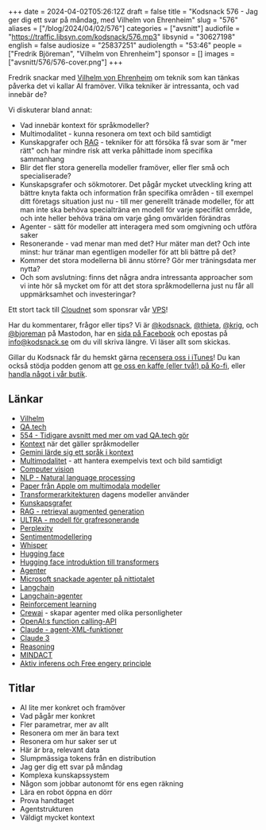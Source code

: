 +++
date = 2024-04-02T05:26:12Z
draft = false
title = "Kodsnack 576 - Jag ger dig ett svar på måndag, med Vilhelm von Ehrenheim"
slug = "576"
aliases = ["/blog/2024/04/02/576"]
categories = ["avsnitt"]
audiofile = "https://traffic.libsyn.com/kodsnack/576.mp3"
libsynid = "30627198"
english = false
audiosize = "25837251"
audiolength = "53:46"
people = ["Fredrik Björeman", "Vilhelm von Ehrenheim"]
sponsor = []
images = ["avsnitt/576/576-cover.png"]
+++

Fredrik snackar med [Vilhelm von Ehrenheim](https://www.linkedin.com/in/vilhelm-von-ehrenheim/) om teknik som kan tänkas påverka det vi kallar AI framöver. Vilka tekniker är intressanta, och vad innebär de?

Vi diskuterar bland annat:
* Vad innebär kontext för språkmodeller?
* Multimodalitet - kunna resonera om text och bild samtidigt
* Kunskapgrafer och [RAG](https://www.pinecone.io/learn/retrieval-augmented-generation/) - tekniker för att försöka få svar som är "mer rätt" och har mindre risk att verka påhittade inom specifika sammanhang
* Blir det fler stora generella modeller framöver, eller fler små och specialiserade?
* Kunskapsgrafer och sökmotorer. Det pågår mycket utveckling kring att bättre knyta fakta och information från specifika områden - till exempel ditt företags situation just nu - till mer generellt tränade modeller, för att man inte ska behöva specialträna en modell för varje specifikt område, och inte heller behöva träna om varje gång omvärlden förändras
* Agenter - sätt för modeller att interagera med som omgivning och utföra saker
* Resonerande - vad menar man med det? Hur mäter man det? Och inte minst: hur tränar man egentligen modeller för att bli bättre på det?
* Kommer det stora modellerna bli ännu större? Gör mer träningsdata mer nytta?
* Och som avslutning: finns det några andra intressanta approacher som vi inte hör så mycket om för att det stora språkmodellerna just nu får all uppmärksamhet och investeringar?

Ett stort tack till [Cloudnet](https://www.cloudnet.se) som sponsrar vår [VPS](https://en.wikipedia.org/wiki/Virtual_private_server)!

Har du kommentarer, frågor eller tips? Vi är [@kodsnack](https://social.podsnack.se/@kodsnack), [@thieta](https://6510.nu/@thieta), [@krig](https://6510.nu/@krig), och [@bjoreman](https://toot.cafe/@bjoreman) på Mastodon, har en [sida på Facebook](https://www.facebook.com/) och epostas på [info@kodsnack.se](mailto:info@kodsnack.se) om du vill skriva längre. Vi läser allt som skickas.

Gillar du Kodsnack får du hemskt gärna [recensera oss i iTunes](https://itunes.apple.com/se/podcast/kodsnack/id561631498?l=en)! Du kan också stödja podden genom att <a href="https://ko-fi.com/kodsnack" rel="payment">ge oss en kaffe (eller två!) på Ko-fi</a>, eller [handla något i vår butik](https://shop.spreadshirt.se/kodsnack/).

## Länkar ##
* [Vilhelm](https://www.linkedin.com/in/vilhelm-von-ehrenheim/)
* [QA.tech](https://qa.tech/)
* [554 - Tidigare avsnitt med mer om vad QA.tech gör](https://kodsnack.se/554/)
* [Kontext](https://medium.com/@crskilpatrick807/context-windows-the-short-term-memory-of-large-language-models-ab878fc6f9b5) när det gäller språkmodeller
* [Gemini lärde sig ett språk i kontext](https://blog.google/technology/ai/google-gemini-next-generation-model-february-2024)
* [Multimodalitet](https://huyenchip.com/2023/10/10/multimodal.html) - att hantera exempelvis text och bild samtidigt
* [Computer vision](https://en.wikipedia.org/wiki/Computer_vision)
* [NLP - Natural language processing](https://en.wikipedia.org/wiki/Natural_language_processing)
* [Paper från Apple om multimodala modeller](https://arxiv.org/abs/2403.09611)
* [Transformerarkitekturen](https://en.wikipedia.org/wiki/Transformer_%28deep_learning_architecture%29) dagens modeller använder
* [Kunskapsgrafer](https://en.wikipedia.org/wiki/Knowledge_graph_embedding)
* [RAG - retrieval augmented generation](https://www.pinecone.io/learn/retrieval-augmented-generation/)
* [ULTRA - modell för grafresonerande](https://github.com/DeepGraphLearning/ULTRA)
* [Perplexity](https://en.wikipedia.org/wiki/Perplexity.ai)
* [Sentimentmodellering](https://en.wikipedia.org/wiki/Sentiment_analysis)
* [Whisper](https://en.wikipedia.org/wiki/Whisper_%28speech_recognition_system%29)
* [Hugging face](https://huggingface.co/)
* [Hugging face introduktion till transformers](https://huggingface.co/docs/transformers/en/index)
* [Agenter](https://en.wikipedia.org/wiki/Software_agent)
* [Microsoft snackade agenter på nittiotalet](https://en.wikipedia.org/wiki/Microsoft_Agent)
* [Langchain](https://www.langchain.com/)
* [Langchain-agenter](https://python.langchain.com/docs/modules/agents/)
* [Reinforcement learning](https://en.wikipedia.org/wiki/Reinforcement_learning)
* [Crewai](https://www.crewai.com/) - skapar agenter med olika personligheter
* [OpenAI:s function calling-API](https://platform.openai.com/docs/guides/function-calling)
* [Claude - agent-XML-funktioner](https://docs.anthropic.com/claude/docs/functions-external-tools)
* [Claude 3](https://www.anthropic.com/news/claude-3-family)
* [Reasoning](https://en.wikipedia.org/wiki/Reasoning_system)
* [MINDACT](https://arxiv.org/pdf/2306.06070.pdf)
* [Aktiv inferens och Free engery principle](https://en.m.wikipedia.org/wiki/Free_energy_principle)

## Titlar ##
* AI lite mer konkret och framöver
* Vad pågår mer konkret
* Fler parametrar, mer av allt
* Resonera om mer än bara text
* Resonera om hur saker ser ut
* Här är bra, relevant data
* Slumpmässiga tokens från en distribution
* Jag ger dig ett svar på måndag
* Komplexa kunskapssystem
* Någon som jobbar autonomt för ens egen räkning
* Lära en robot öppna en dörr
* Prova handtaget
* Agentstrukturen
* Väldigt mycket kontext
